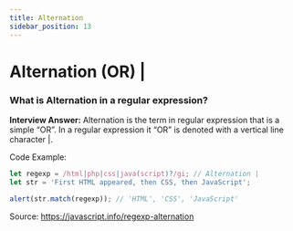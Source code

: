 ```yaml
---
title: Alternation
sidebar_position: 13
---
```


# Alternation (OR) |

### What is Alternation in a regular expression?

**Interview Answer:** Alternation is the term in regular expression that is a simple “OR”. In a regular expression it “OR” is denoted with a vertical line character |.

Code Example:

```js
let regexp = /html|php|css|java(script)?/gi; // Alternation |
let str = 'First HTML appeared, then CSS, then JavaScript';

alert(str.match(regexp)); // 'HTML', 'CSS', 'JavaScript'
```

Source: <https://javascript.info/regexp-alternation>
